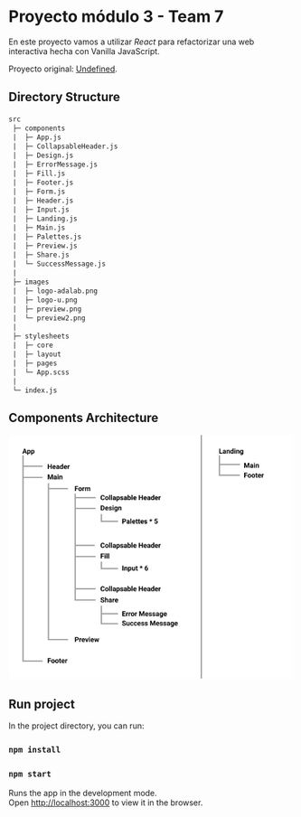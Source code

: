 # Proyecto módulo 3 - Team 7

En este proyecto vamos a utilizar _React_ para refactorizar una web interactiva hecha con Vanilla JavaScript.

Proyecto original: [Undefined](http://beta.adalab.es/project-promo-m-module-2-team-5/).

## Directory Structure

```
src
 ├─ components
 |  ├─ App.js
 |  ├─ CollapsableHeader.js
 |  ├─ Design.js
 |  ├─ ErrorMessage.js
 |  ├─ Fill.js
 |  ├─ Footer.js
 |  ├─ Form.js
 |  ├─ Header.js
 |  ├─ Input.js
 |  ├─ Landing.js
 |  ├─ Main.js
 |  ├─ Palettes.js
 |  ├─ Preview.js
 |  ├─ Share.js
 |  └─ SuccessMessage.js
 |
 ├─ images
 |  ├─ logo-adalab.png
 |  ├─ logo-u.png
 |  ├─ preview.png
 |  └─ preview2.png
 |
 ├─ stylesheets
 |  ├─ core
 |  ├─ layout
 |  ├─ pages
 |  └─ App.scss
 |
 └─ index.js
```

## Components Architecture

![Project Structure](./src/images/project-structure.jpg)

## Run project

In the project directory, you can run:

### `npm install`

### `npm start`

Runs the app in the development mode.\
Open [http://localhost:3000](http://localhost:3000) to view it in the browser.
